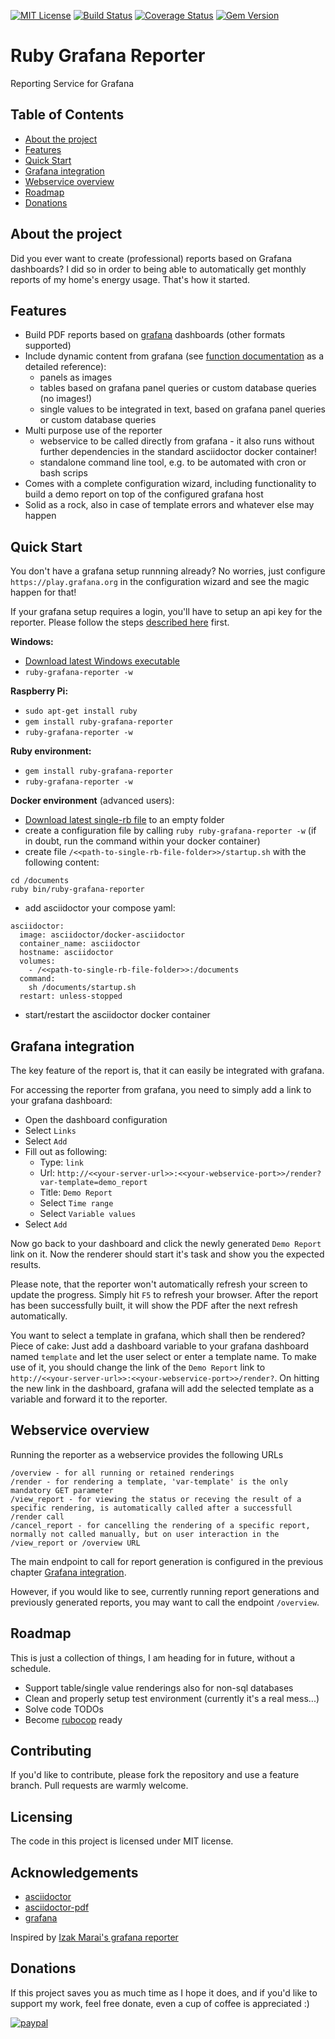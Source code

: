 [![MIT License](https://img.shields.io/github/license/divinity666/ruby-grafana-reporter.svg?style=flat-square)](https://github.com/divinity666/ruby-grafana-reporter/blob/master/LICENSE)
[![Build Status](https://travis-ci.org/divinity666/ruby-grafana-reporter.svg?branch=master)](https://travis-ci.org/github/divinity666/ruby-grafana-reporter?branch=master)
[![Coverage Status](https://coveralls.io/repos/github/divinity666/ruby-grafana-reporter/badge.svg?branch=master)](https://coveralls.io/github/divinity666/ruby-grafana-reporter?branch=master)
[![Gem Version](https://badge.fury.io/rb/ruby-grafana-reporter.svg)](https://badge.fury.io/rb/ruby-grafana-reporter)

# Ruby Grafana Reporter
Reporting Service for Grafana

## Table of Contents

* [About the project](#about-the-project)
* [Features](#features)
* [Quick Start](#quick-start)
* [Grafana integration](#grafana-integration)
* [Webservice overview](#webservice-overview)
* [Roadmap](#roadmap)
* [Donations](#donations)

## About the project

Did you ever want to create (professional) reports based on Grafana dashboards?
I did so in order to being able to automatically get monthly reports of my
home's energy usage. That's how it started.

## Features

* Build PDF reports based on [grafana](https://github.com/grafana/grafana) dashboards
(other formats supported)
* Include dynamic content from grafana (see [function documentation](FUNCTION_CALLS.md)
as a detailed reference):
  * panels as images
  * tables based on grafana panel queries or custom database queries (no images!)
  * single values to be integrated in text, based on grafana panel queries or custom
database queries
* Multi purpose use of the reporter
  * webservice to be called directly from grafana - it also runs without further
dependencies in the standard asciidoctor docker container!
  * standalone command line tool, e.g. to be automated with cron or bash scrips
* Comes with a complete configuration wizard, including functionality to build a
demo report on top of the configured grafana host
* Solid as a rock, also in case of template errors and whatever else may happen

## Quick Start

You don't have a grafana setup runnning already? No worries, just configure
`https://play.grafana.org` in the configuration wizard and see the magic
happen for that!

If your grafana setup requires a login, you'll have to setup an api key for
the reporter. Please follow the steps
[described here](https://github.com/divinity666/ruby-grafana-reporter/issues/2#issuecomment-811836757)
first.

**Windows:**

* [Download latest Windows executable](https://github.com/divinity666/ruby-grafana-reporter/releases/latest)
* `ruby-grafana-reporter -w`

**Raspberry Pi:**

* `sudo apt-get install ruby`
* `gem install ruby-grafana-reporter`
* `ruby-grafana-reporter -w`

**Ruby environment:**

* `gem install ruby-grafana-reporter`
* `ruby-grafana-reporter -w`

**Docker environment** (advanced users):

* [Download latest single-rb file](https://github.com/divinity666/ruby-grafana-reporter/releases/latest)
to an empty folder
* create a configuration file by calling `ruby ruby-grafana-reporter -w` (if in doubt,
run the command within your docker container)
* create file `/<<path-to-single-rb-file-folder>>/startup.sh` with the following
content:

```
cd /documents
ruby bin/ruby-grafana-reporter
```
* add asciidoctor your compose yaml:

```
asciidoctor:
  image: asciidoctor/docker-asciidoctor
  container_name: asciidoctor
  hostname: asciidoctor
  volumes:
    - /<<path-to-single-rb-file-folder>>:/documents
  command:
    sh /documents/startup.sh
  restart: unless-stopped
```
* start/restart the asciidoctor docker container

## Grafana integration

The key feature of the report is, that it can easily be integrated with grafana.

For accessing the reporter from grafana, you need to simply add a link to your
grafana dashboard:

* Open the dashboard configuration
* Select `Links`
* Select `Add`
* Fill out as following:
  * Type: `link`
  * Url: `http://<<your-server-url>>:<<your-webservice-port>>/render?var-template=demo_report`
  * Title: `Demo Report`
  * Select `Time range`
  * Select `Variable values`
* Select `Add`

Now go back to your dashboard and click the newly generated `Demo Report`
link on it. Now the renderer should start it's task and show you the expected
results.

Please note, that the reporter won't automatically refresh your screen to update
the progress. Simply hit `F5` to refresh your browser. After the report has been
successfully built, it will show the PDF after the next refresh automatically.

You want to select a template in grafana, which shall then be rendered?
Piece of cake: Just add a dashboard variable to your grafana dashboard named
`template` and let the user select or enter a template name. To make use of it,
you should change the link of the `Demo Report` link to
`http://<<your-server-url>>:<<your-webservice-port>>/render?`. On
hitting the new link in the dashboard, grafana will add the selected template as
a variable and forward it to the reporter.

## Webservice overview

Running the reporter as a webservice provides the following URLs

    /overview - for all running or retained renderings
    /render - for rendering a template, 'var-template' is the only mandatory GET parameter
    /view_report - for viewing the status or receving the result of a specific rendering, is automatically called after a successfull /render call
    /cancel_report - for cancelling the rendering of a specific report, normally not called manually, but on user interaction in the /view_report or /overview URL

The main endpoint to call for report generation is configured in the previous chapter [Grafana integration](#grafana-integration).

However, if you would like to see, currently running report generations and previously generated reports, you may want to call the endpoint `/overview`.

## Roadmap

This is just a collection of things, I am heading for in future, without a schedule.

* Support table/single value renderings also for non-sql databases
* Clean and properly setup test environment (currently it's a real mess...)
* Solve code TODOs
* Become [rubocop](https://rubocop.org/) ready

## Contributing

If you'd like to contribute, please fork the repository and use a feature
branch. Pull requests are warmly welcome.

## Licensing

The code in this project is licensed under MIT license.

## Acknowledgements
* [asciidoctor](https://github.com/asciidoctor/asciidoctor)
* [asciidoctor-pdf](https://github.com/asciidoctor/asciidoctor-pdf)
* [grafana](https://github.com/grafana/grafana)

Inspired by [Izak Marai's grafana reporter](https://github.com/IzakMarais/reporter)

## Donations

If this project saves you as much time as I hope it does, and if you'd like to
support my work, feel free donate, even a cup of coffee is appreciated :)

[![paypal](https://www.paypalobjects.com/en_US/i/btn/btn_donateCC_LG.gif)](https://www.paypal.com/donate?hosted_button_id=35LH6JNLPHPHQ)
